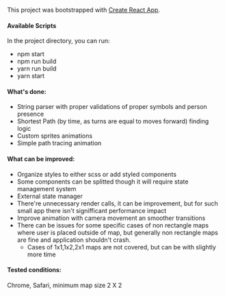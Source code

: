 This project was bootstrapped with [Create React App](https://github.com/facebook/create-react-app).

#### Available Scripts

In the project directory, you can run:

  - npm start 
  - npm run build
  - yarn run build
  - yarn start

#### What's done:

  - String parser with proper validations of proper symbols and person presence
  - Shortest Path (by time, as turns are equal to moves forward) finding logic 
  - Custom sprites animations
  - Simple path tracing animation 
  
#### What can be improved:

  - Organize styles to either scss or add styled components 
  - Some components can be splitted though it will require state management system
  - External state manager
  - There're unnecessary render calls, it can be improvement, but for such small app there isn't signifficant performance impact
  - Improve animation with camera movement an smoother transitions
  - There can be issues for some specific cases of non rectangle maps where user is placed outside of map, but generally non rectangle maps are fine and application shouldn't crash.
    - Cases of 1x1,1x2,2x1 maps are not covered, but can be with slightly more time
  
#### Tested conditions:

  Chrome, Safari, minimum map size 2 X 2
